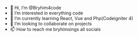 - 👋 Hi, I’m @Bryhim4code
- 👀 I’m interested in everything code
- 🌱 I’m currently learning React, Vue and Php(Codeigniter 4)
- 💞️ I’m looking to collaborate on projects
- 📫 How to reach me bryhimsings all socials 

<!---
Bryhim4code/Bryhim4code is a ✨ special ✨ repository because its `README.md` (this file) appears on your GitHub profile.
You can click the Preview link to take a look at your changes.
--->
